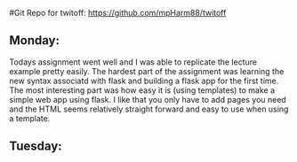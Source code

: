 #Git Repo for twitoff: https://github.com/mpHarm88/twitoff


## Monday:

Todays assignment went well and I was able to replicate the lecture example pretty easily. The hardest part of the assignment was learning the new syntax associatd with flask and building a flask app for the first time. The most interesting part was how easy it is (using templates) to make a simple web app using flask. I like that you only have to add pages you need and the HTML seems relatively straight forward and easy to use when using a template.


## Tuesday:


